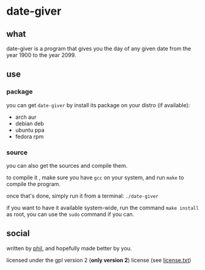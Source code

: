 # date-giver
## what
date-giver is a program that gives you the day of any given date
from the year 1900 to the year 2099.

## use
### package
you can get `date-giver` by install its package on your distro (if available):
* arch aur
* debian deb
* ubuntu ppa
* fedora rpm

### source
you can also get the sources and compile them.

to compile it , make sure you have `gcc` on your system,  and run `make`
to compile the program.

once that's done, simply run it from a terminal: `./date-giver`

if you want to have it available system-wide, run the command `make install`
as root, you can use the `sudo` command if you can.

## social
written by [phil](https://philippeloctaux.com), and hopefully made better
by you.

licensed under the gpl version 2 (**only version 2**) license
(see [license.txt](license.txt))

